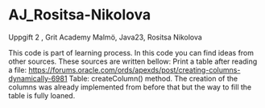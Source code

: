 # AJ_Rositsa-Nikolova
Uppgift 2 , Grit Academy Malmö, Java23, Rositsa Nikolova

This code is part of learning process. 
In this code you can find ideas from other sources. These sources are written bellow: 
Print a table after reading a file: https://forums.oracle.com/ords/apexds/post/creating-columns-dynamically-6981
Table: createColumn() method. 
The creation of the columns was already implemented from before that but the way to fill the table is fully loaned. 
